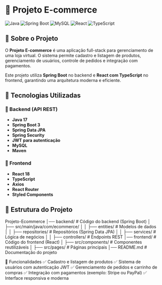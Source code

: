 # 🛒 Projeto E-commerce

![Java](https://img.shields.io/badge/Java-17-orange)
![Spring Boot](https://img.shields.io/badge/Spring%20Boot-3.0-brightgreen)
![MySQL](https://img.shields.io/badge/MySQL-Database-lightblue)
![React](https://img.shields.io/badge/React-18-blue)
![TypeScript](https://img.shields.io/badge/TypeScript-5.0-blue)

## 📌 Sobre o Projeto

O **Projeto E-commerce** é uma aplicação full-stack para gerenciamento de uma loja virtual. O sistema permite cadastro e listagem de produtos, gerenciamento de usuários, controle de pedidos e integração com pagamentos.  

Este projeto utiliza **Spring Boot** no backend e **React com TypeScript** no frontend, garantindo uma arquitetura moderna e eficiente.

## 🚀 Tecnologias Utilizadas

### 🔹 Backend (API REST)
- **Java 17**
- **Spring Boot 3**
- **Spring Data JPA**
- **Spring Security**
- **JWT para autenticação**
- **MySQL**
- **Maven**

### 🔹 Frontend
- **React 18**
- **TypeScript**
- **Axios**
- **React Router**
- **Styled Components**

## 📂 Estrutura do Projeto
Projeto-Ecommerce │── backend/ # Código do backend (Spring Boot) │ ├── src/main/java/com/ecommerce/ │ │ ├── entities/ # Modelos de dados │ │ ├── repositories/ # Repositórios (Spring Data JPA) │ │ ├── services/ # Lógica de negócios │ │ ├── controllers/ # Endpoints REST │── frontend/ # Código do frontend (React) │ ├── src/components/ # Componentes reutilizáveis │ ├── src/pages/ # Páginas principais │── README.md # Documentação do projeto


📌 Funcionalidades
✅ Cadastro e listagem de produtos
✅ Sistema de usuários com autenticação JWT
✅ Gerenciamento de pedidos e carrinho de compras
✅ Integração com pagamentos (exemplo: Stripe ou PayPal)
✅ Interface responsiva e moderna

